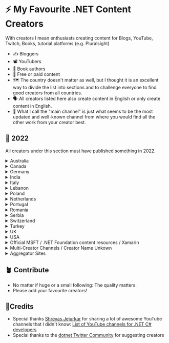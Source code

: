 # :zap: My Favourite .NET Content Creators

With creators I mean enthusiasts creating content for Blogs, YouTube, Twitch, Books, tutorial platforms (e.g. Pluralsight)

* :writing_hand: Bloggers
* :film_projector: YouTubers
* :open_book: Book authors
* :receipt: Free or paid content
* :world_map: The country doesn't matter as well, but I thought it is an excellent way to divide the list into sections and to challenge everyone to find good creators from all countries.
* :speaking_head: All creators listed here also create content in English or only create content in English.
* :compass: What I call the "main channel" is just what seems to be the most updated and well-known channel from where you would find all the other work from your creator best.

## :calendar: 2022

All creators under this section must have published something in 2022.

<details><summary>Australia</summary>

| Name  | Main Channel |
| ------------- | ------------- |
| Les Jackson | [YouTube](https://www.youtube.com/c/binarythistle)
| Rahul Nath | [YouTube](https://www.youtube.com/c/RahulNath)
</details>

<details><summary>Canada</summary>
 
| Name  | Main Channel |
| ------------- | ------------- |
| Derek Comartin | [YouTube](https://www.youtube.com/channel/UC3RKA4vunFAfrfxiJhPEplw)
| Frank Liu | [YouTube](https://www.youtube.com/c/FrankLiuSoftware/)
</details>


<details><summary>Germany</summary>
 
| Name  | Main Channel |
| ------------- | ------------- |
| Holger Schwichtenberg | [Twitter](https://twitter.com/DOTNETDOKTOR)
| Tim Cadenbach | [Blog](https://www.tcdev.de/blog)
</details>

<details><summary>India</summary>
 
| Name  | Main Channel |
| ------------- | ------------- |
| Nouman Rahman  | [Blog](https://programmingfire.com/)
| Shailendra Chauhan | [YouTube](https://www.youtube.com/channel/UCuYuSB7JzDslrwwh8EM-4JA)
| Shreyas Jejurkar  | [Blog](https://mccshreyas.com/)
</details>

<details><summary>Italy</summary>
 
| Name  | Main Channel |
| ------------- | ------------- |
| Davide Bellone | [Blog](https://www.code4it.dev)
</details>


<details><summary>Lebanon</summary>
  
| Name  | Main Channel |
| ------------- | ------------- |
| Ahmad Mozaffar  | [YouTube](https://www.youtube.com/channel/UCRs-PO48PbbS0l7bBhbu5CA)
</details>

 <details><summary>Poland</summary>

| Name  | Main Channel |
| ------------- | ------------- |
| Szymon Kulec  | [Blog](https://blog.scooletz.com/)
| Piotr Gankiewicz  | [Blog](https://piotrgankiewicz.com/blog/)
| Cezary Piątek  | [Blog](https://cezarypiatek.github.io/)
| Kondrad Kokosa  | [Blog](https://tooslowexception.com/)
| Oskar Dudycz  | [Blog](https://event-driven.io/en/)
</details>


 <details><summary>Netherlands</summary>
  
| Name  | Main Channel |
| ------------- | ------------- |
| Gerald Versluis | [YouTube](https://www.youtube.com/c/GeraldVersluis)
</details>



 <details><summary>Portugal</summary>
  
| Name  | Main Channel |
| ------------- | ------------- |
| João Antunes  | [YouTube](https://www.youtube.com/c/CodingMilitia)
</details>




 <details><summary>Romania</summary>
  
| Name  | Main Channel |
| ------------- | ------------- |
|  Dan Patrascu-Baba  | [YouTube](https://www.youtube.com/channel/UCyTPru-1gZ7-4qblcKM0TiQ)
</details>
  
  
 
  
  
  
<details>
<summary>Serbia</summary> 


| Name  | Main Channel |
| ------------- | ------------- |
| Marinko Spasojevic | [Blog](https://code-maze.com/)
| Milan Jovanović | [LinkedIn](https://www.linkedin.com/in/milan-jovanovic) 
</details>

<details>
<summary>Switzerland</summary> 
  
| Name  | Main Channel |
| ------------- | ------------- |
| Damien Bowden  | [Blog](https://damienbod.com)
| Emanuele Bartolesi | [Blog](https://dev.to/kasuken)
| Jürgen Gutsch | [Blog](https://asp.net-hacker.rocks)
| Steven Giesel |  [Blog](https://steven-giesel.com)
</details>

<details>
<summary>Turkey</summary>
  
| Name  | Main Channel |
| ------------- | ------------- |
| Sabit Kondakçı | [LinkedIn](https://www.linkedin.com/in/sabit-kondak%C3%A7%C4%B1/) 
</details>


<details><summary>UK</summary>
 
| Name  | Main Channel |
| ------------- | ------------- |
| Andrea Angella | [YouTube](https://www.youtube.com/c/AndreaAngella)
| Andrew Lock | [Blog](https://andrewlock.net/)
| Anton Wieslander | [YouTube](https://www.youtube.com/c/RawCoding)
| Gavin Lon | [YouTube](https://www.youtube.com/c/GavinLon/)
| Jamie Maguire | [Blog](https://jamiemaguire.net/)
| Jon P Smith | [Blog](https://www.thereformedprogrammer.net)
| Nick Chapsas | [YouTube](https://www.youtube.com/c/Elfocrash)
| Peter Morris | [Site](https://blazor-university.com)
</details>

<details>
<summary>USA</summary>
  
  | Name  | Main Channel |
  | ------------- | ------------- |
  | Chris Patterson | [YouTube](https://www.youtube.com/c/PhatBoyG)
  | David McCarter | [Blog](https://dotNetTips.com)
  | Hassan Rezk Habib | [LinkedIn](https://www.linkedin.com/in/hassanrezkhabib/)
  | John Savill | [YouTube](https://www.youtube.com/c/NTFAQGuy)
  | James Montemagno | [YouTube](https://www.youtube.com/c/JamesMontemagno)
  | Jeffrey T. Fritz | [YouTube](https://www.youtube.com/c/csharpfritz/)
  | Julie Lerman | [Twitter](https://twitter.com/julielerman)
  | Kendra Havens | [Twitter](https://twitter.com/gotheap)
  | Khalid Abuhakmeh | [Blog](https://khalidabuhakmeh.com/)
  | Niels Swimberghe | [Blog](https://swimburger.net)
  | Scott Hanselman | [YouTube](https://www.youtube.com/channel/UCL-fHOdarou-CR2XUmK48Og)
  | Sean Killeen | [Blog](https://seankilleen.com/)
  | Steve Ardalis Smith  | [Blog](https://ardalis.com/blog)  
  | Tim Corey | [Podcast](https://iamtimcorey.com/p/podcast)
  | Wes Doyle | [YouTube](https://www.youtube.com/c/WesDoyle)
</details>


<details>
 <summary>Official MSFT / .NET Foundation content resources / Xamarin</summary>
 
| Name  | Main Channel |
| ------------- | ------------- |
| dotNET on YouTube | [YouTube](https://www.youtube.com/c/dotNET)  
| Microsoft Visual Studio | [YouTube](https://www.youtube.com/c/visualstudio)
| .NET Fundation on Youtube | [YouTube](https://www.youtube.com/c/NETFoundation)
| Xamarin Developers | [YouTube](https://www.youtube.com/c/XamarinDevelopers)
 </details>

<details><summary>Multi-Creator Channels / Creator Name Unkown</summary>
 
| Name  | Main Channel |
| ------------- | ------------- |
| Code Maze | [Blog](https://www.code-maze.com)
| Curious Drive | [YouTube](https://www.youtube.com/c/CuriousDrive)
| C# Corner | [Blog](https://www.c-sharpcorner.com/)
| Rockin' The Code World with dotNetDave| [Live Show](https://www.c-sharpcorner.com/live/rockin-the-code-world-with-dotnetdave)
| DevMentors | [YouTube](https://www.youtube.com/c/DevMentors)
| Dotnetos Blog | [Blog](https://dotnetos.org/blog/)
| DotNet Core Central | [YouTube](https://www.youtube.com/c/DotNetCoreCentral)
| Kudvenkat/Pragim | [YouTube](https://www.youtube.com/c/Csharp-video-tutorialsBlogspot)
</details>

<details><summary>Aggregator Sites</summary>

| Name  | Main Channel |
| ------------- | ------------- |
| Discover.NET | [Site](https://discoverdot.net)
| .NET Ketchup | [Site](https://dotnetketchup.com)
</details>

## 🪴 Contribute
* No matter if huge or a small following: The quality matters. 
* Please add your favourite creators!

## 🙏Credits
* Special thanks [Shreyas Jejurkar](https://twitter.com/ShreyasJejurkar) for sharing a lot of awesome YouTube channels that I didn't know: [List of YouTube channels for .NET C# developers](https://mccshreyas.com/2022/01/24/list-of-youtube-channels-for-net-csharp-developers)
* Special thanks to the [dotnet Twitter Community](https://twitter.com/i/communities/1488624124817666051) for suggesting creators


